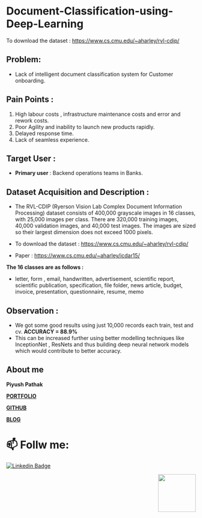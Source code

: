 # Document-Classification-using-Deep-Learning
To download the dataset : https://www.cs.cmu.edu/~aharley/rvl-cdip/


## Problem: 
- Lack of intelligent document classification system for Customer onboarding.

## Pain Points :

1. High labour costs , infrastructure maintenance costs and error and rework costs.
2. Poor Agility and inability to launch new products rapidly.
3. Delayed response time.
4. Lack of seamless experience.

## Target User : 
- __Primary user__ : Backend operations teams in Banks.

## Dataset Acquisition and Description : 
- The RVL-CDIP (Ryerson Vision Lab Complex Document Information Processing) dataset consists of 400,000 grayscale images in 16 classes, with 25,000 images per class. There are 320,000 training images, 40,000 validation images, and 40,000 test images. The images are sized so their largest dimension does not exceed 1000 pixels. 
- To download the dataset : https://www.cs.cmu.edu/~aharley/rvl-cdip/

- Paper : https://www.cs.cmu.edu/~aharley/icdar15/

__The 16 classes are as follows :__
- letter, form , email, handwritten, advertisement, scientific report, scientific publication, specification, file folder, news article, budget, invoice, presentation, questionnaire, resume, memo

## Observation : 
- We got some good results using just 10,000 records each train, test and cv.  __ACCURACY = 88.9%__
- This can be increased further using better modelling techniques like InceptionNet , ResNets and thus building deep neural network models which would contribute to better accuracy.


## About me

**Piyush Pathak**

[**PORTFOLIO**](https://anirudhrapathak3.wixsite.com/piyush)

[**GITHUB**](https://github.com/piyushpathak03)

[**BLOG**](https://medium.com/@piyushpathak03)


# 📫 Follw me: 

[![Linkedin Badge](https://img.shields.io/badge/-PiyushPathak-blue?style=flat-square&logo=Linkedin&logoColor=white&link=https://www.linkedin.com/in/piyushpathak03/)](https://www.linkedin.com/in/piyushpathak03/)

<p  align="right"><img height="100" src = "https://media.giphy.com/media/l3URDstnIjBNY7rwLB/giphy.gif"></p>













